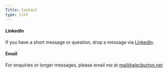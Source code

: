 ```yaml
---
Title: Contact
type: list
---
```



#### LinkedIn
If you have a short message or question, drop a message via [LinkedIn](https://www.linkedin.com/in/alec-burton-51190434/).


#### Email
For enquiries or longer messages, please email me at mail@alecburton.net




